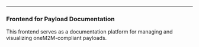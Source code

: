 ---

### **Frontend for Payload Documentation**

This frontend serves as a documentation platform for managing and visualizing oneM2M-compliant payloads.
